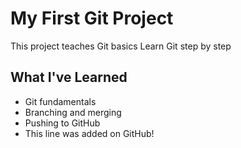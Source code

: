 # My First Git Project
This project teaches Git basics
Learn Git step by step

## What I've Learned
- Git fundamentals
- Branching and merging
- Pushing to GitHub
- This line was added on GitHub!
